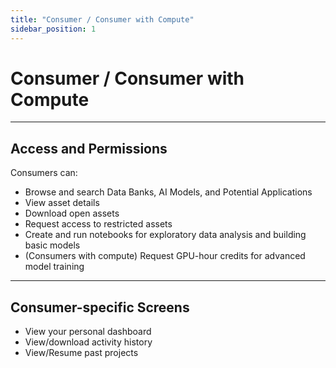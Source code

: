 ```yaml
---
title: "Consumer / Consumer with Compute"
sidebar_position: 1
---
```


# Consumer / Consumer with Compute

---

## Access and Permissions

Consumers can:
- Browse and search Data Banks, AI Models, and Potential Applications
- View asset details
- Download open assets
- Request access to restricted assets
- Create and run notebooks for exploratory data analysis and building basic models
- (Consumers with compute) Request GPU-hour credits for advanced model training

---

## Consumer-specific Screens

- View your personal dashboard
- View/download activity history
- View/Resume past projects
